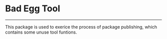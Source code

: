 # Bad Egg Tool

---

This package is used to exerice the process of package publishing, which contains some unuse tool funtions.
